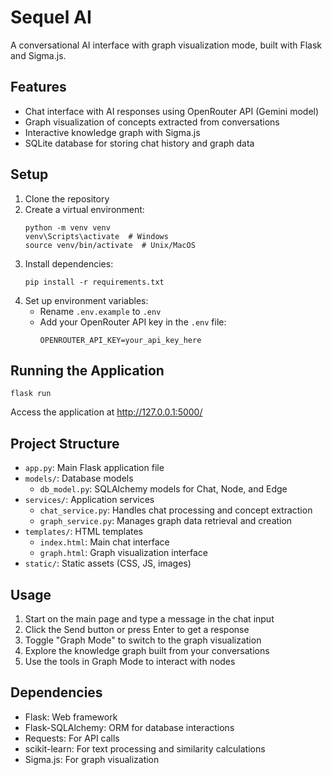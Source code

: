 # Sequel AI

A conversational AI interface with graph visualization mode, built with Flask and Sigma.js.

## Features

- Chat interface with AI responses using OpenRouter API (Gemini model)
- Graph visualization of concepts extracted from conversations
- Interactive knowledge graph with Sigma.js
- SQLite database for storing chat history and graph data

## Setup

1. Clone the repository
2. Create a virtual environment:
   ```
   python -m venv venv
   venv\Scripts\activate  # Windows
   source venv/bin/activate  # Unix/MacOS
   ```
3. Install dependencies:
   ```
   pip install -r requirements.txt
   ```
4. Set up environment variables:
   - Rename `.env.example` to `.env`
   - Add your OpenRouter API key in the `.env` file:
     ```
     OPENROUTER_API_KEY=your_api_key_here
     ```

## Running the Application

```
flask run
```

Access the application at http://127.0.0.1:5000/

## Project Structure

- `app.py`: Main Flask application file
- `models/`: Database models
  - `db_model.py`: SQLAlchemy models for Chat, Node, and Edge
- `services/`: Application services
  - `chat_service.py`: Handles chat processing and concept extraction
  - `graph_service.py`: Manages graph data retrieval and creation
- `templates/`: HTML templates
  - `index.html`: Main chat interface
  - `graph.html`: Graph visualization interface
- `static/`: Static assets (CSS, JS, images)

## Usage

1. Start on the main page and type a message in the chat input
2. Click the Send button or press Enter to get a response
3. Toggle "Graph Mode" to switch to the graph visualization
4. Explore the knowledge graph built from your conversations
5. Use the tools in Graph Mode to interact with nodes

## Dependencies

- Flask: Web framework
- Flask-SQLAlchemy: ORM for database interactions
- Requests: For API calls
- scikit-learn: For text processing and similarity calculations
- Sigma.js: For graph visualization 